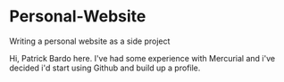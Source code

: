 # Personal-Website
Writing a personal website as a side project

Hi, Patrick Bardo here. I've had some experience with Mercurial and i've decided i'd start using Github and build up a profile. 

